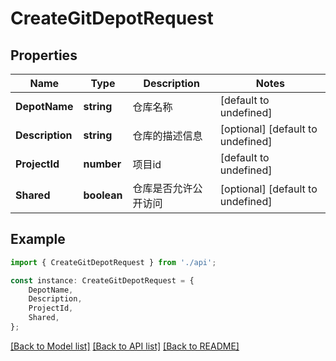 # CreateGitDepotRequest


## Properties

Name | Type | Description | Notes
------------ | ------------- | ------------- | -------------
**DepotName** | **string** | 仓库名称 | [default to undefined]
**Description** | **string** | 仓库的描述信息 | [optional] [default to undefined]
**ProjectId** | **number** | 项目id | [default to undefined]
**Shared** | **boolean** | 仓库是否允许公开访问 | [optional] [default to undefined]

## Example

```typescript
import { CreateGitDepotRequest } from './api';

const instance: CreateGitDepotRequest = {
    DepotName,
    Description,
    ProjectId,
    Shared,
};
```

[[Back to Model list]](../README.md#documentation-for-models) [[Back to API list]](../README.md#documentation-for-api-endpoints) [[Back to README]](../README.md)
